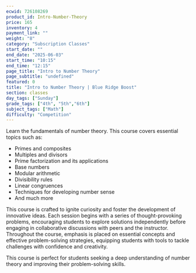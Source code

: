 ```yaml
---
ecwid: 726108269
product_id: Intro-Number-Theory
price: 165
inventory: 4
payment_link: ""
weight: "8"
category: "Subscription Classes"
start_date: ""
end_date: "2025-06-03"
start_time: "10:15"
end_time: "12:15"
page_title: "Intro to Number Theory"
page_subtitle: "undefined"
featured: 0
title: "Intro to Number Theory | Blue Ridge Boost"
section: classes
day_tags: ["Sunday"]
grade_tags: ["4th", "5th","6th"]
subject_tags: ["Math"]
difficulty: "Competition"
---
```

<p>Learn the fundamentals of number theory. This course covers essential topics such as:</p> <ul> <li>Primes and composites</li> <li>Multiples and divisors</li> <li>Prime factorization and its applications</li> <li>Base numbers</li> <li>Modular arithmetic</li> <li>Divisibility rules</li> <li>Linear congruences</li> <li>Techniques for developing number sense</li> <li>And much more</li> </ul> <p>This course is crafted to ignite curiosity and foster the development of innovative ideas. Each session begins with a series of thought-provoking problems, encouraging students to explore solutions independently before engaging in collaborative discussions with peers and the instructor. Throughout the course, emphasis is placed on essential concepts and effective problem-solving strategies, equipping students with tools to tackle challenges with confidence and creativity.</p><p>This course is perfect for students seeking a deep understanding of number theory and improving their problem-solving skills.</p>
